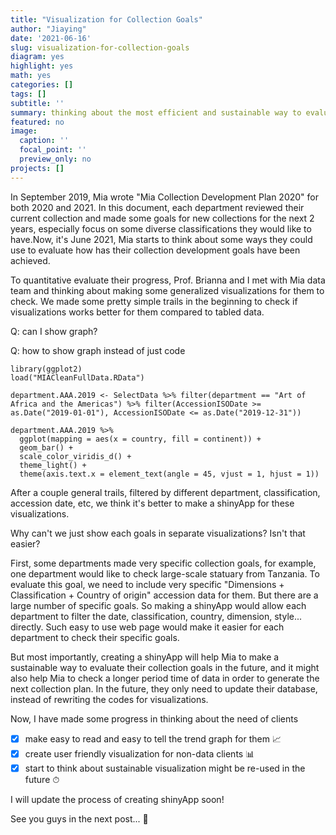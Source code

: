 ```yaml
---
title: "Visualization for Collection Goals"
author: "Jiaying"
date: '2021-06-16'
slug: visualization-for-collection-goals
diagram: yes
highlight: yes
math: yes
categories: []
tags: []
subtitle: ''
summary: thinking about the most efficient and sustainable way to evaluate Mia collection plan goals
featured: no
image:
  caption: ''
  focal_point: ''
  preview_only: no
projects: []
---
```


In September 2019, Mia wrote "Mia Collection Development Plan 2020" for both 2020 and 2021. In this document, each department reviewed their current collection and made some goals for new collections for the next 2 years, especially focus on some diverse classifications they would like to have.Now, it's June 2021, Mia starts to think about some ways they could use to evaluate how has their collection development goals have been achieved. 

To quantitative evaluate their progress, Prof. Brianna and I met with Mia data team and thinking about making some generalized visualizations for them to check. We made some pretty simple trails in the beginning to check if visualizations works better for them compared to tabled data. 

Q: can I show graph? 

Q: how to show graph instead of just code
 
```{r}
library(ggplot2)
load("MIACleanFullData.RData")

department.AAA.2019 <- SelectData %>% filter(department == "Art of Africa and the Americas") %>% filter(AccessionISODate >= as.Date("2019-01-01"), AccessionISODate <= as.Date("2019-12-31"))

department.AAA.2019 %>% 
  ggplot(mapping = aes(x = country, fill = continent)) + 
  geom_bar() +
  scale_color_viridis_d() +
  theme_light() +
  theme(axis.text.x = element_text(angle = 45, vjust = 1, hjust = 1)) 
```


After a couple general trails, filtered by different department, classification, accession date, etc, we think it's better to make a shinyApp for these visualizations. 

Why can't we just show each goals in separate visualizations? Isn't that easier? 

First, some departments made very specific collection goals, for example, one department would like to check large-scale statuary from Tanzania. To evaluate this goal, we need to include very specific "Dimensions + Classification + Country of origin" accession data for them. But there are a large number of specific goals. So making a shinyApp would allow each department to filter the date, classification, country, dimension, style... directly. Such easy to use web page would make it easier for each department to check their specific goals.

But most importantly, creating a shinyApp will help Mia to make a sustainable way to evaluate their collection goals in the future, and it might also help Mia to check a longer period time of data in order to generate the next collection plan. In the future, they only need to update their database, instead of rewriting the codes for visualizations.



Now, I have made some progress in thinking about the need of clients

- [x] make easy to read and easy to tell the trend graph for them 📈
- [x] create user friendly visualization for non-data clients 📊
- [x] start to think about sustainable visualization might be re-used in the future ⏱

I will update the process of creating shinyApp soon!

See you guys in the next post... 🙌
